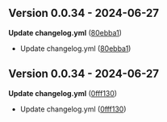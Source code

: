 ## Version 0.0.34 - 2024-06-27
**Update changelog.yml** ([80ebba1](https://github.com/fabriziosalmi/UglyFeed/commit/80ebba1b3d91077eb835c7e1350e6ddc2071dbe7))
- Update changelog.yml ([80ebba1](https://github.com/fabriziosalmi/UglyFeed/commit/80ebba1b3d91077eb835c7e1350e6ddc2071dbe7))


## Version 0.0.34 - 2024-06-27
**Update changelog.yml** ([0fff130](https://github.com/OWNER/REPO/commit/0fff1307a4729eda4585e546a90af50aaaf746fa))
- Update changelog.yml ([0fff130](https://github.com/OWNER/REPO/commit/0fff1307a4729eda4585e546a90af50aaaf746fa))


